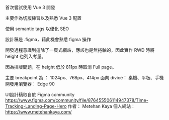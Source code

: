 首次嘗試使用 Vue 3 開發  

主要作為切版練習以及熟悉 Vue 3 配置

使用 semantic tags 以優化 SEO

設計稿是 .figma，藉此機會熟悉 figma 操作

開發過程意識到這除了一頁式網站，應該也是無捲軸的，因此實作 RWD 時將 height 也列入考量。

因為排版問題，在 height 低於 811px 時取消 Full page。


主要 breakpoint 為 ： 1024px、768px、414px
面向 divice： 桌機、平板、手機
開發用瀏覽器： Edge 90


UI設計稿取自於 Figma community
  https://www.figma.com/community/file/876455506114947378/Time-Tracking-Landing-Page-Hero
  作者： Metehan Kaya
  個人網站：https://www.metehankaya.com/